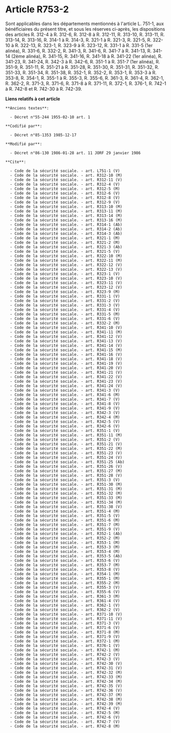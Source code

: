 # Article R753-2

Sont applicables dans les départements   mentionnés à l'article L. 751-1, aux bénéficiaires du présent titre, et sous les
réserves ci-après, les dispositions des articles R. 312-4 à R. 312-6, R. 312-8 à R. 312-11, R. 313-10, R. 313-11, R. 313-14,
R. 313-16, R. 314-1 à R. 314-3, R. 321-1 à R. 321-3, R. 321-5, R. 322-10 à R. 322-13, R. 323-1, R. 323-9 à R. 323-12, R.
331-1 à R. 331-5 (1er alinéa), R. 331-6, R. 332-2, R. 341-3, R. 341-6, R. 341-7 à R. 341-13, R. 341-14 (2ème alinéa), R.
341-15, R. 341-16, R. 341-18 à R. 341-22 (1er alinéa), R. 341-23, R. 341-24, R. 342-3 à R. 342-6, R. 351-1 à R. 351-7 (1er
alinéa), R. 351-9, R. 351-11, R. 351-21 à R. 351-28, R. 351-30, R. 351-31, R. 351-32, R. 351-33, R. 351-34, R. 351-38, R.
352-1, R. 352-2, R. 353-1, R. 353-3 à R. 353-8, R. 354-1, R. 355-1 à R. 355-3, R. 355-6, R. 361-3, R. 361-4, R. 362-1, R.
362-2, R. 371-3, R. 371-6, R. 371-8 à R. 371-11, R. 372-1, R. 376-1, R. 742-1 à R. 742-8 et R. 742-30 à R. 742-39.

**Liens relatifs à cet article**

	**Anciens textes**:

	  - Décret n°55-244 1955-02-10 art. 1

	**Codifié par**:

	  - Décret n°85-1353 1985-12-17

	**Modifié par**:

	  - Décret n°86-130 1986-01-28 art. 11 JORF 29 janvier 1986

	**Cite**:

	  - Code de la sécurité sociale. - art. L751-1 (V)
	  - Code de la sécurité sociale. - art. R312-10 (M)
	  - Code de la sécurité sociale. - art. R312-11 (V)
	  - Code de la sécurité sociale. - art. R312-4 (V)
	  - Code de la sécurité sociale. - art. R312-5 (M)
	  - Code de la sécurité sociale. - art. R312-6 (V)
	  - Code de la sécurité sociale. - art. R312-8 (V)
	  - Code de la sécurité sociale. - art. R312-9 (V)
	  - Code de la sécurité sociale. - art. R313-10 (M)
	  - Code de la sécurité sociale. - art. R313-11 (M)
	  - Code de la sécurité sociale. - art. R313-14 (M)
	  - Code de la sécurité sociale. - art. R313-16 (M)
	  - Code de la sécurité sociale. - art. R314-1 (Ab)
	  - Code de la sécurité sociale. - art. R314-2 (Ab)
	  - Code de la sécurité sociale. - art. R314-3 (Ab)
	  - Code de la sécurité sociale. - art. R321-1 (M)
	  - Code de la sécurité sociale. - art. R321-2 (M)
	  - Code de la sécurité sociale. - art. R321-3 (Ab)
	  - Code de la sécurité sociale. - art. R321-5 (V)
	  - Code de la sécurité sociale. - art. R322-10 (M)
	  - Code de la sécurité sociale. - art. R322-11 (M)
	  - Code de la sécurité sociale. - art. R322-12 (V)
	  - Code de la sécurité sociale. - art. R322-13 (V)
	  - Code de la sécurité sociale. - art. R323-1 (V)
	  - Code de la sécurité sociale. - art. R323-10 (V)
	  - Code de la sécurité sociale. - art. R323-11 (V)
	  - Code de la sécurité sociale. - art. R323-12 (V)
	  - Code de la sécurité sociale. - art. R323-9 (M)
	  - Code de la sécurité sociale. - art. R331-1 (V)
	  - Code de la sécurité sociale. - art. R331-2 (V)
	  - Code de la sécurité sociale. - art. R331-3 (V)
	  - Code de la sécurité sociale. - art. R331-4 (V)
	  - Code de la sécurité sociale. - art. R331-5 (M)
	  - Code de la sécurité sociale. - art. R331-6 (V)
	  - Code de la sécurité sociale. - art. R332-2 (M)
	  - Code de la sécurité sociale. - art. R341-10 (V)
	  - Code de la sécurité sociale. - art. R341-11 (M)
	  - Code de la sécurité sociale. - art. R341-12 (V)
	  - Code de la sécurité sociale. - art. R341-13 (V)
	  - Code de la sécurité sociale. - art. R341-14 (V)
	  - Code de la sécurité sociale. - art. R341-15 (M)
	  - Code de la sécurité sociale. - art. R341-16 (V)
	  - Code de la sécurité sociale. - art. R341-18 (V)
	  - Code de la sécurité sociale. - art. R341-19 (V)
	  - Code de la sécurité sociale. - art. R341-20 (V)
	  - Code de la sécurité sociale. - art. R341-21 (V)
	  - Code de la sécurité sociale. - art. R341-22 (V)
	  - Code de la sécurité sociale. - art. R341-23 (V)
	  - Code de la sécurité sociale. - art. R341-24 (V)
	  - Code de la sécurité sociale. - art. R341-3 (V)
	  - Code de la sécurité sociale. - art. R341-6 (M)
	  - Code de la sécurité sociale. - art. R341-7 (V)
	  - Code de la sécurité sociale. - art. R341-8 (V)
	  - Code de la sécurité sociale. - art. R341-9 (V)
	  - Code de la sécurité sociale. - art. R342-3 (V)
	  - Code de la sécurité sociale. - art. R342-4 (M)
	  - Code de la sécurité sociale. - art. R342-5 (V)
	  - Code de la sécurité sociale. - art. R342-6 (V)
	  - Code de la sécurité sociale. - art. R351-1 (V)
	  - Code de la sécurité sociale. - art. R351-11 (M)
	  - Code de la sécurité sociale. - art. R351-2 (V)
	  - Code de la sécurité sociale. - art. R351-21 (V)
	  - Code de la sécurité sociale. - art. R351-22 (M)
	  - Code de la sécurité sociale. - art. R351-23 (V)
	  - Code de la sécurité sociale. - art. R351-24 (V)
	  - Code de la sécurité sociale. - art. R351-25 (Ab)
	  - Code de la sécurité sociale. - art. R351-26 (V)
	  - Code de la sécurité sociale. - art. R351-27 (M)
	  - Code de la sécurité sociale. - art. R351-28 (V)
	  - Code de la sécurité sociale. - art. R351-3 (V)
	  - Code de la sécurité sociale. - art. R351-30 (M)
	  - Code de la sécurité sociale. - art. R351-31 (M)
	  - Code de la sécurité sociale. - art. R351-32 (M)
	  - Code de la sécurité sociale. - art. R351-33 (M)
	  - Code de la sécurité sociale. - art. R351-34 (M)
	  - Code de la sécurité sociale. - art. R351-38 (V)
	  - Code de la sécurité sociale. - art. R351-4 (M)
	  - Code de la sécurité sociale. - art. R351-5 (V)
	  - Code de la sécurité sociale. - art. R351-6 (M)
	  - Code de la sécurité sociale. - art. R351-7 (M)
	  - Code de la sécurité sociale. - art. R351-9 (V)
	  - Code de la sécurité sociale. - art. R352-1 (Ab)
	  - Code de la sécurité sociale. - art. R352-2 (M)
	  - Code de la sécurité sociale. - art. R353-1 (M)
	  - Code de la sécurité sociale. - art. R353-3 (M)
	  - Code de la sécurité sociale. - art. R353-4 (M)
	  - Code de la sécurité sociale. - art. R353-5 (Ab)
	  - Code de la sécurité sociale. - art. R353-6 (V)
	  - Code de la sécurité sociale. - art. R353-7 (M)
	  - Code de la sécurité sociale. - art. R353-8 (V)
	  - Code de la sécurité sociale. - art. R354-1 (M)
	  - Code de la sécurité sociale. - art. R355-1 (M)
	  - Code de la sécurité sociale. - art. R355-2 (M)
	  - Code de la sécurité sociale. - art. R355-3 (V)
	  - Code de la sécurité sociale. - art. R355-6 (V)
	  - Code de la sécurité sociale. - art. R361-3 (M)
	  - Code de la sécurité sociale. - art. R361-4 (V)
	  - Code de la sécurité sociale. - art. R362-1 (V)
	  - Code de la sécurité sociale. - art. R362-2 (V)
	  - Code de la sécurité sociale. - art. R371-10 (V)
	  - Code de la sécurité sociale. - art. R371-11 (V)
	  - Code de la sécurité sociale. - art. R371-3 (V)
	  - Code de la sécurité sociale. - art. R371-6 (V)
	  - Code de la sécurité sociale. - art. R371-8 (M)
	  - Code de la sécurité sociale. - art. R371-9 (V)
	  - Code de la sécurité sociale. - art. R372-1 (M)
	  - Code de la sécurité sociale. - art. R376-1 (V)
	  - Code de la sécurité sociale. - art. R742-1 (M)
	  - Code de la sécurité sociale. - art. R742-2 (V)
	  - Code de la sécurité sociale. - art. R742-3 (V)
	  - Code de la sécurité sociale. - art. R742-30 (V)
	  - Code de la sécurité sociale. - art. R742-31 (V)
	  - Code de la sécurité sociale. - art. R742-32 (M)
	  - Code de la sécurité sociale. - art. R742-33 (M)
	  - Code de la sécurité sociale. - art. R742-34 (M)
	  - Code de la sécurité sociale. - art. R742-35 (V)
	  - Code de la sécurité sociale. - art. R742-36 (V)
	  - Code de la sécurité sociale. - art. R742-37 (M)
	  - Code de la sécurité sociale. - art. R742-38 (M)
	  - Code de la sécurité sociale. - art. R742-39 (M)
	  - Code de la sécurité sociale. - art. R742-4 (V)
	  - Code de la sécurité sociale. - art. R742-5 (M)
	  - Code de la sécurité sociale. - art. R742-6 (V)
	  - Code de la sécurité sociale. - art. R742-7 (V)
	  - Code de la sécurité sociale. - art. R742-8 (M)
